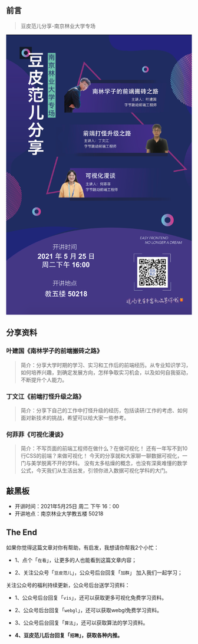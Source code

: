 ## 前言
> 豆皮范儿分享-南京林业大学专场

![beijing](./nanlin-poster.png)


## 分享资料
### 叶建国《南林学子的前端搬砖之路》
> 简介：分享大学时期的学习、实习和工作后的前端经历。从专业知识学习，如何培养兴趣，到确定发展方向，怎样争取实习机会，以及如何自我驱动，不断提升个人能力。


### 丁文江《前端打怪升级之路》
> 简介：分享下自己的工作中打怪升级的经历，包括读研/工作的考虑、如何面对新技术的挑战，希望可以给大家一些参考。


### 何菲菲《可视化漫谈》
> 简介：不写页面的前端工程师在做什么？在做可视化！
还有一年写不到10行CSS的前端？来做可视化！
今天的分享就和大家聊一聊数据可视化，一门与美学脱离不开的学科。
没有太多枯燥的概念，也没有深奥难懂的数学公式，今天我们从生活出发，引领你进入数据可视化学科的大门。


## 敲黑板
+ 开讲时间：2021年5月25日 周二 下午 16：00
+ 开讲地点：南京林业大学教五楼 50218



## The     End
如果你觉得这篇文章对你有帮助，有启发，我想请你帮我2个小忙：

+ 1、点个「`在看`」，让更多的人也能看到这篇文章内容；

+ 2、关注公众号「`豆皮范儿`」，公众号后台回复「`加群`」 加入我们一起学习；

关注公众号的福利持续更新，公众号后台送学习资料：

+ 1、公众号后台回复「`vis`」，还可以获取更多可视化免费学习资料。

+ 2、公众号后台回复「`webgl`」，还可以获取webgl免费学习资料。

+ 3、公众号后台回复「`算法`」，还可以获取算法的学习资料。

+ **4、豆皮范儿后台回复「`招聘`」，获取各种内推。**